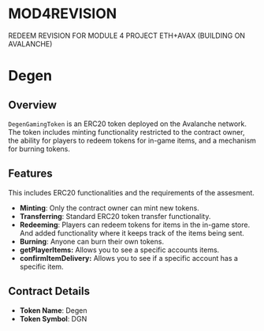 # MOD4REVISION
REDEEM REVISION FOR MODULE 4 PROJECT ETH+AVAX (BUILDING ON AVALANCHE)

# Degen

## Overview

`DegenGamingToken` is an ERC20 token deployed on the Avalanche network. The token includes minting functionality restricted to the contract owner, the ability for players to redeem tokens for in-game items, and a mechanism for burning tokens.

## Features

This includes ERC20 functionalities and the requirements of the assesment.

- **Minting**: Only the contract owner can mint new tokens.
- **Transferring**: Standard ERC20 token transfer functionality.
- **Redeeming**: Players can redeem tokens for items in the in-game store. And added functionality where it keeps track of the items being sent.
- **Burning**: Anyone can burn their own tokens.
- **getPlayerItems:** Allows you to see a specific accounts items.
- **confirmItemDelivery:** Allows you to see if a specific account has a specific item.

## Contract Details

- **Token Name**: Degen
- **Token Symbol**: DGN
